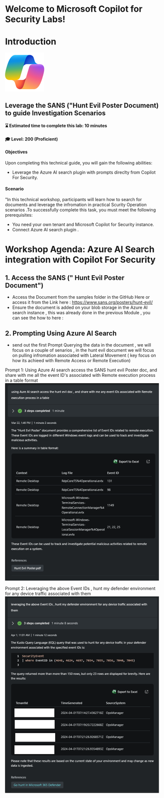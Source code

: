 # Welcome to Microsoft Copilot for Security Labs!
# Introduction
![Security CoPilot Logo](https://github.com/Azure/Copilot-For-Security/blob/main/Images/ic_fluent_copilot_64_64%402x.png)
##  Leverage the SANS ("Hunt Evil Poster Document) to guide Investigation Scenarios
#### ⌛ Estimated time to complete this lab: 10 minutes
#### 🎓 Level: 200 (Proficient)

#### Objectives

Upon completing this technical guide, you will gain the following abilities:<br>

* Leverage the Azure AI search plugin with prompts direclty from Copilot For Security.<br>


#### Scenario
"In this technical workshop, participants will learn how to search for documents and leverage the infromation in practical Scurity Operation scenarios .To successfully complete this task, you must meet the following prerequisites:<br>

* You need your own tenant and Microsoft Copilot for Security instance.<br>
* Connect Azure AI search plugin  .<br>


# Workshop Agenda: Azure AI Search integration with Copilot For Security 

## 1. Access the SANS (" Hunt Evil Poster Document")
- Access the Document from the samples folder in the GitHub Here  or access it from the Link here : https://www.sans.org/posters/hunt-evil/
- Ensure the document is added on your blob storage in the Azure AI search instance , this was already done in the previous Module , you can see the how to here :

## 2. Prompting Using Azure AI Search 

- send out the first Prompt Querying the data in the document , we will focus on a couple of senarios , in the hunt evil document we will focus on pulling infromation associated with Lateral Movement ( key focus on how its achieed with Remote Access or Remote Execution)

Prompt 1: Using Azure AI search access the SANS hunt evil Poster doc, and share with me all the event ID's associated with Remote execution process in a table format
![Hunt Evil Poster](https://github.com/Azure/Copilot-For-Security/blob/main/Images/KB%20Images/huntevil.png?raw=true)

Prompt 2: Leveraging the above Event IDs , hunt my defender environment for any device traffic associated with them
![Hunt Evil Poster 2](https://github.com/Azure/Copilot-For-Security/blob/main/Images/KB%20Images/huntevil2.png?raw=true)

